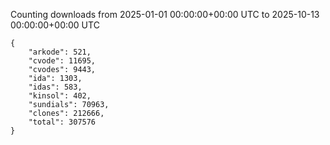 
Counting downloads from 2025-01-01 00:00:00+00:00 UTC to 2025-10-13 00:00:00+00:00 UTC

```
{
    "arkode": 521,
    "cvode": 11695,
    "cvodes": 9443,
    "ida": 1303,
    "idas": 583,
    "kinsol": 402,
    "sundials": 70963,
    "clones": 212666,
    "total": 307576
}
```
